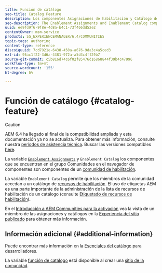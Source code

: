 ```yaml
---
title: Función de catálogo
seo-title: Catalog Feature
description: Los componentes Asignaciones de habilitación y Catálogo de habilitación son componentes de una comunidad de habilitación
seo-description: The Enablement Assignments and Enablement Catalog components are components of an enablement community
uuid: ee9fd9f6-9f8e-4d8a-b4c1-73f466dd52e2
contentOwner: msm-service
products: SG_EXPERIENCEMANAGER/6.4/COMMUNITIES
topic-tags: authoring
content-type: reference
discoiquuid: 7cd7921e-6438-450a-a676-9da3c4a5ced3
exl-id: 95ac1f22-3d6a-4381-972a-a5d4c4ff29b7
source-git-commit: c5b816d74c6f02f85476d16868844f39b4c47996
workflow-type: tm+mt
source-wordcount: '155'
ht-degree: 6%

---
```


# Función de catálogo {#catalog-feature}

>[!CAUTION]
>
>AEM 6.4 ha llegado al final de la compatibilidad ampliada y esta documentación ya no se actualiza. Para obtener más información, consulte nuestra [períodos de asistencia técnica](https://helpx.adobe.com/es/support/programs/eol-matrix.html). Buscar las versiones compatibles [here](https://experienceleague.adobe.com/docs/).

La variable [ `Enablement Assignments`](assignments.md) y `Enablement Catalog` los componentes que se encuentran en el grupo Comunidades en el navegador de componentes son componentes de un [comunidad de habilitación](overview.md#enablement-community).

La variable `Enablement Catalog` permite que los miembros de la comunidad accedan a un catálogo de [recursos de habilitación](resources.md). El uso de etiquetas AEM es una parte importante de la administración de la lista de recursos de habilitación de un catálogo (consulte [Etiquetado de recursos de habilitación](tag-resources.md)).

En el [Introducción a AEM Communities para la activación](getting-started-enablement.md) vea la vista de un miembro de las asignaciones y catálogos en la [Experiencia del sitio publicado](enablement-published-site.md) para obtener más información.

## Información adicional {#additional-information}

Puede encontrar más información en la [Esenciales del catálogo](catalog-developer-essentials.md) para desarrolladores.

La variable [función de catálogo](functions.md#catalog-function) está disponible al crear una [sitio de la comunidad](sites-console.md).
